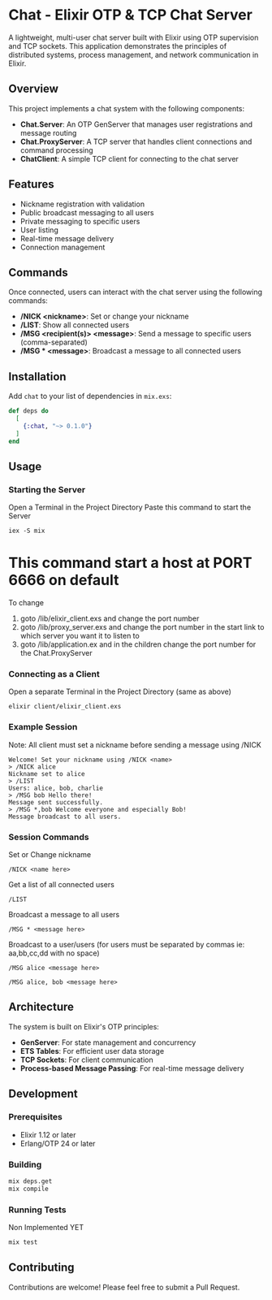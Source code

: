 # Chat - Elixir OTP & TCP Chat Server

A lightweight, multi-user chat server built with Elixir using OTP supervision and TCP sockets. This application demonstrates the principles of distributed systems, process management, and network communication in Elixir.

## Overview

This project implements a chat system with the following components:

- **Chat.Server**: An OTP GenServer that manages user registrations and message routing
- **Chat.ProxyServer**: A TCP server that handles client connections and command processing
- **ChatClient**: A simple TCP client for connecting to the chat server

## Features

- Nickname registration with validation
- Public broadcast messaging to all users
- Private messaging to specific users
- User listing
- Real-time message delivery 
- Connection management

## Commands

Once connected, users can interact with the chat server using the following commands:

- **/NICK \<nickname\>**: Set or change your nickname
- **/LIST**: Show all connected users
- **/MSG \<recipient(s)\> \<message\>**: Send a message to specific users (comma-separated) 
- **/MSG * \<message\>**: Broadcast a message to all connected users

## Installation

Add `chat` to your list of dependencies in `mix.exs`:

```elixir
def deps do
  [
    {:chat, "~> 0.1.0"}
  ]
end
```

## Usage

### Starting the Server

Open a Terminal in the Project Directory
Paste this command to start the Server

```
iex -S mix
```
# This command start a host at PORT 6666 on default
To change 
1. goto /lib/elixir_client.exs and change the port number
2. goto /lib/proxy_server.exs and change the port number in the start link to which server you want it to listen to 
3. goto /lib/application.ex and in the children change the port number for the Chat.ProxyServer

### Connecting as a Client

Open a separate Terminal in the Project Directory (same as above)

```
elixir client/elixir_client.exs
```

### Example Session

Note: All client must set a nickname before sending a message using /NICK 

```
Welcome! Set your nickname using /NICK <name>
> /NICK alice
Nickname set to alice
> /LIST
Users: alice, bob, charlie
> /MSG bob Hello there!
Message sent successfully.
> /MSG *,bob Welcome everyone and especially Bob!
Message broadcast to all users.
```

### Session Commands

Set or Change nickname
```
/NICK <name here>
```

Get a list of all connected users
```
/LIST
```

Broadcast a message to all users
```
/MSG * <message here>
```
Broadcast to a user/users (for users must be separated by commas ie: aa,bb,cc,dd with no space)
```
/MSG alice <message here>
```
```
/MSG alice, bob <message here>
```



## Architecture

The system is built on Elixir's OTP principles:

- **GenServer**: For state management and concurrency
- **ETS Tables**: For efficient user data storage
- **TCP Sockets**: For client communication
- **Process-based Message Passing**: For real-time message delivery

## Development

### Prerequisites

- Elixir 1.12 or later
- Erlang/OTP 24 or later

### Building

```bash
mix deps.get
mix compile
```

### Running Tests

Non Implemented YET
```bash
mix test
```


## Contributing

Contributions are welcome! Please feel free to submit a Pull Request.
